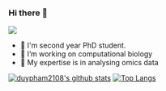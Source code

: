 ### Hi there 👋

![](https://komarev.com/ghpvc/?username=duypham2108)

- 🔭 I'm second year PhD student.
- 🌱 I’m working on computational biology
- 👯 My expertise is in analysing omics data

[![duypham2108's github stats](https://github-readme-stats.vercel.app/api?username=duypham2108&hide=issues&show_icons=true)](https://github.com/duypham2108)
[![Top Langs](https://github-readme-stats.vercel.app/api/top-langs/?username=duypham2108&layout=compact)](https://github.com/duypham2108)
